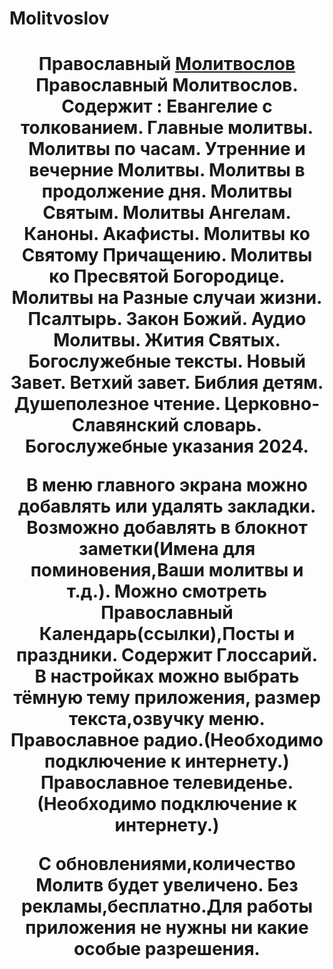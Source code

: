 # Molitvoslov
<h1 align="center">Православный <a href="https://apps.rustore.ru/app/ru.orex.molitvoslov" target="_blank">Молитвослов</a>
Православный Молитвослов.
Содержит :
Евангелие с толкованием.
Главные молитвы.
Молитвы по часам.
Утренние и вечерние Молитвы.
Молитвы в продолжение дня.
Молитвы Святым.
Молитвы Ангелам.
Каноны.
Акафисты.
Молитвы ко Святому Причащению.
Молитвы ко Пресвятой Богородице.
Молитвы на Разные случаи жизни.
Псалтырь.
Закон Божий.
Аудио Молитвы.
Жития Святых.
Богослужебные тексты.
Новый Завет.
Ветхий завет.
Библия детям.
Душеполезное чтение.
Церковно-Славянский словарь.
Богослужебные указания 2024.

В меню главного экрана можно добавлять или удалять закладки.
Возможно добавлять в блокнот заметки(Имена для поминовения,Ваши молитвы и т.д.).
Можно смотреть Православный Календарь(ссылки),Посты
и праздники.
Содержит Глоссарий.
В настройках можно выбрать тёмную тему приложения,
размер текста,озвучку меню.
Православное радио.(Необходимо подключение к интернету.)
Православное телевиденье.(Необходимо подключение к интернету.)

С обновлениями,количество Молитв будет увеличено.
Без рекламы,бесплатно.Для работы приложения не нужны ни какие особые разрешения.
